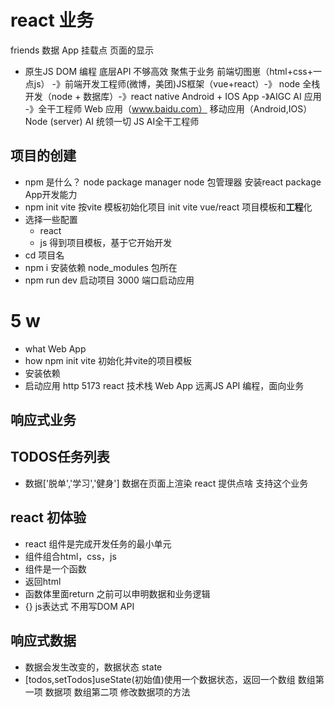 # react 业务
friends  数据
App
挂载点
页面的显示

- 原生JS
   DOM 编程
   底层API 不够高效
   聚焦于业务
   前端切图崽（html+css+一点js） -》前端开发工程师(微博，美团)JS框架（vue+react）-》 node 全栈开发（node + 数据库）-》react native Android + IOS App -》AIGC AI 应用 -》全干工程师
Web 应用（www.baidu.com） 移动应用（Android,IOS）
Node (server)  AI 统领一切 JS AI全干工程师

## **项目**的创建
- npm 是什么？ node package manager
  node 包管理器 安装react  package App开发能力
- npm init vite
  按vite 模板初始化项目 init
  vite vue/react 项目模板和**工程**化
- 选择一些配置
   - react
   - js
   得到项目模板，基于它开始开发
- cd 项目名
- npm i 安装依赖
  node_modules 包所在
- npm run dev 启动项目
  3000 端口启动应用

# 5 w
- what Web App
- how npm init vite 初始化并vite的项目模板
- 安装依赖
- 启动应用 http 5173 react 技术栈 Web App
远离JS API 编程，面向业务
## 响应式业务
## TODOS任务列表
  - 数据['脱单','学习','健身']
    数据在页面上渲染  react 提供点啥 支持这个业务

## react 初体验
- react 组件是完成开发任务的最小单元
- 组件组合html，css，js
- 组件是一个函数
- 返回html
- 函数体里面return 之前可以申明数据和业务逻辑
- {} js表达式 不用写DOM API

## 响应式数据
- 数据会发生改变的，数据状态 state
- [todos,setTodos]useState(初始值)使用一个数据状态，返回一个数组
  数组第一项 数据项
  数组第二项 修改数据项的方法